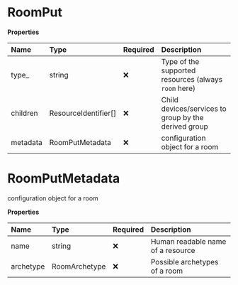 # RoomPut

**Properties**

| Name     | Type                 | Required | Description                                          |
| :------- | :------------------- | :------- | :--------------------------------------------------- |
| type\_   | string               | ❌       | Type of the supported resources (always `room` here) |
| children | ResourceIdentifier[] | ❌       | Child devices/services to group by the derived group |
| metadata | RoomPutMetadata      | ❌       | configuration object for a room                      |

# RoomPutMetadata

configuration object for a room

**Properties**

| Name      | Type          | Required | Description                       |
| :-------- | :------------ | :------- | :-------------------------------- |
| name      | string        | ❌       | Human readable name of a resource |
| archetype | RoomArchetype | ❌       | Possible archetypes of a room     |

<!-- This file was generated by liblab | https://liblab.com/ -->
